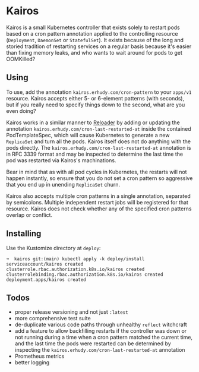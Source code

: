 # Kairos

Kairos is a small Kubernetes controller that exists solely to restart pods based on a cron pattern annotation applied to the controlling resource (`Deployment`, `DaemonSet` or `StatefulSet`). It exists because of the long and storied tradition of restarting services on a regular basis because it's easier than fixing memory leaks, and who wants to wait around for pods to get OOMKilled?

## Using

To use, add the annotation `kairos.erhudy.com/cron-pattern` to your `apps/v1` resource. Kairos accepts either 5- or 6-element patterns (with seconds), but if you really need to specify things down to the second, what are you even doing?

Kairos works in a similar manner to [Reloader](https://github.com/stakater/reloader) by adding or updating the annotation `kairos.erhudy.com/cron-last-restarted-at` inside the contained PodTemplateSpec, which will cause Kubernetes to generate a new `ReplicaSet` and turn all the pods. Kairos itself does not do anything with the pods directly. The `kairos.erhudy.com/cron-last-restarted-at` annotation is in RFC 3339 format and may be inspected to determine the last time the pod was restarted via Kairos's machinations.

Bear in mind that as with all pod cycles in Kubernetes, the restarts will not happen instantly, so ensure that you do not set a cron pattern so aggressive that you end up in unending `ReplicaSet` churn.

Kairos also accepts multiple cron patterns in a single annotation, separated by semicolons. Multiple independent restart jobs will be registered for that resource. Kairos does not check whether any of the specified cron patterns overlap or conflict.

## Installing

Use the Kustomize directory at `deploy`:

```
➜  kairos git:(main) kubectl apply -k deploy/install
serviceaccount/kairos created
clusterrole.rbac.authorization.k8s.io/kairos created
clusterrolebinding.rbac.authorization.k8s.io/kairos created
deployment.apps/kairos created
```

## Todos

* proper release versioning and not just `:latest`
* more comprehensive test suite
* de-duplicate various code paths through unhealthy `reflect` witchcraft
* add a feature to allow backfilling restarts if the controller was down or not running during a time when a cron pattern matched the current time, and the last time the pods were restarted can be determined by inspecting the `kairos.erhudy.com/cron-last-restarted-at` annotation
* Prometheus metrics
* better logging